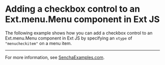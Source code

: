 # Adding a checkbox control to an Ext.menu.Menu component in Ext JS #

The following example shows how you can add a checkbox control to an Ext.menu.Menu component in Ext JS by specifying an `xtype` of `"menucheckitem"` on a menu item.

---

For more information, see [SenchaExamples.com](http://senchaexamples.com/2012/02/24/adding-a-checkbox-control-to-an-ext-menu-menu-component-in-ext-js/).